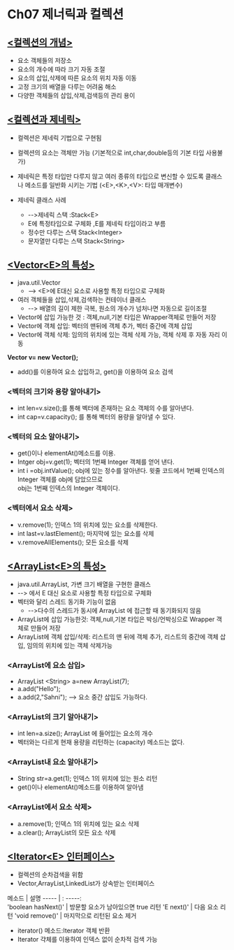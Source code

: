 # Ch07 제너릭과 컬렉션

## <u><컬렉션의 개념></u>
 
- 요소 객체들의 저장소
- 요소의 개수에 따라 크기 자동 조절
- 요소의 삽입,삭제에 따른 요소의 위치 자동 이동
- 고정 크기의 배열을 다루는 어려움 해소
- 다양한 객체들의 삽입,삭제,검색등의 관리 용이

## <u><컬렉션과 제네릭></u>
 
- 컬렉션은 제네릭 기법으로 구현됨
- 컬렉션의 요소는 객체만 가능 (기본적으로 int,char,double등의 기본 타입 사용불가)
- 제네릭은 특정 타입만 다루지 않고 여러 종류의 타입으로 변신할 수 있도록 클래스나 메소드를 일반화 시키는 기법 (\<E\>,\<K\>,\<V\>: 타입 매개변수)

- 제네릭 클래스 사례
  - -->제네릭 스택 :Stack\<E\> 
  -  E에 특정타입으로 구체화 ,E를 제네릭 타입이라고 부름
  - 정수만 다루는 스택 Stack\<Integer\>
  - 문자열만 다루는 스택 Stack\<String\>

 ## <u><Vector\<E\>의 특성></u>
 
- java.util.Vector
  - --> \<E\>에 E대신 요소로 사용할 특정 타입으로 구체화
- 여러 객체들을 삽입,삭제,검색하는 컨테이너 클래스
  - --> 배열의 길이 제한 극복, 원소의 개수가 넘처나면 자동으로 길이조절
- Vector에 삽입 가능한 것 : 객체,null,기본 타입은 Wrapper객체로 만들어 저장
- Vector에 객체 삽입: 벡터의 맨뒤에 객체 추가, 벡터 중간에 객체 삽입
- Vector에 객체 삭제: 임의의 위치에 있는 객체 삭제 가능, 객체 삭제 후 자동 자리 이동 

**Vector <Integer> v= new Vector<Integer>();**

- add()를 이용하여 요소 삽입하고, get()을 이용하여 요소 검색


### <벡터의 크기와 용량 알아내기>
- int len=v.size();를 통해 벡터에 존재하는 요소 객체의 수를 알아낸다.
- int cap=v.capacity(); 를 통해 벡터의 용량을 알아낼 수 있다.

### <벡터의 요소 알아내기>

- get()이나 elementAt()메소드를 이용.
- Intger obj=v.get(1); 벡터의 1번째 Integer 객체를 얻어 낸다.
- int i =obj.intValue();  obj에 있는 정수를 알아낸다. 윗줄 코드에서 1번째 인덱스의 Integer 객체를 obj에 담았으므로
 <br>obj는 1번째 인덱스의 Integer 객체이다.</br>

### <벡터에서 요소 삭제>

- v.remove(1); 인덱스 1의 위치에 있는 요소를 삭제한다.
- int last=v.lastElement(); 마지막에 있는 요소를 삭제
- v.removeAllElements(); 모든 요소를 삭제 

## <u><ArrayList\<E\>의 특성></u>

- java.util.ArrayList, 가변 크기 배열을 구현한 클래스
 - --> <E>에서 E 대신 요소로 사용할 특정 타입으로 구체화
- 벡터와 달리 스레드 동기화 기능이 없음 
  - -->다수의 스레드가 동시에 ArrayList 에 접근할 때 동기화되지 않음 
- ArrayList에 삽입 가능한것: 객체,null,기본 타입은 박싱/언박싱으로 Wrapper 객체로 만들어 저장
- ArrayList에 객체 삽입/삭제: 리스트의 맨 뒤에 객체 추가, 리스트의 중간에 객체 삽입, 임의의 위치에 있는 객체 삭제가능

### <ArrayList에 요소 삽입>
- ArrayList \<String\> a=new ArrayList<String>(7);
- a.add("Hello");
- a.add(2,"Sahni"); --> 요소 중간 삽입도 가능하다.

### <ArrayList의 크기 알아내기>
- int len=a.size(); ArrayList 에 들어있는 요소의 개수 
- 벡터와는 다르게 현재 용량을 리턴하는 (capacity) 메소드는 없다.

### <ArrayList내 요소 알아내기>
- String str=a.get(1); 인덱스 1의 위치에 있는 원소 리턴 
- get()이나 elementAt()메소드를 이용하여 알아냄

### <ArrayList에서 요소 삭제>
- a.remove(1); 인덱스 1의 위치에 있는 요소 삭제
- a.clear(); ArrayList의 모든 요소 삭제 

## <u><Iterator\<E\> 인터페이스></u>
- 컬렉션의 순차검색을 위함
- Vector<E>,ArrayList<E>,LinkedList<E>가 상속받는 인터페이스

 메소드 |  설명 
 ----- | : -----:  
 'boolean hasNext()' |	방문할 요소가 남아있으면 true 리턴 
 'E next()' |	다음 요소 리턴 
 'void remove()' |  마지막으로 리턴된 요소 제거 
 
- iterator() 메소드:Iterator 객체 반환
- Iterator 갹체를 이용하여 인덱스 없이 순차적 검색 가능
